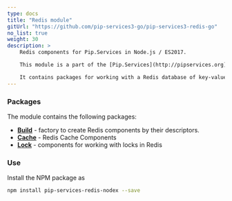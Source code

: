 ```yaml
---
type: docs
title: "Redis module"
gitUrl: "https://github.com/pip-services3-go/pip-services3-redis-go"
no_list: true
weight: 30
description: > 
    Redis components for Pip.Services in Node.js / ES2017. 

    This module is a part of the [Pip.Services](http://pipservices.org) polyglot microservices toolkit.

    It contains packages for working with a Redis database of key-value type. 
---
```


### Packages

The module contains the following packages:
- [**Build**](build) - factory to create Redis components by their descriptors.
- [**Cache**](cache) - Redis Cache Components
- [**Lock**](lock) - components for working with locks in Redis


### Use

Install the NPM package as
```bash
npm install pip-services-redis-nodex --save
```
